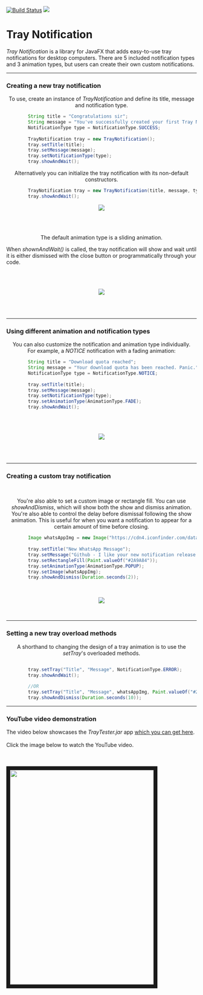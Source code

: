 [![Build Status](https://travis-ci.org/Jire/TrayNotification.svg?branch=master)](https://travis-ci.org/Jire/TrayNotification) 
[![](https://jitpack.io/v/PlusHaze/TrayNotification.svg)](https://jitpack.io/#PlusHaze/TrayNotification)

# Tray Notification

_Tray Notification_ is a library for JavaFX that adds easy-to-use tray notifications for desktop computers. There are
5 included notification types and 3 animation types, but users can create their own custom notifications.

___

### Creating a new tray notification

<p align="center">
To use, create an instance of <em>TrayNotification</em> and define its title, message and notification type.
<br>
</p>

```java
        String title = "Congratulations sir";
        String message = "You've successfully created your first Tray Notification";
        NotificationType type = NotificationType.SUCCESS;
        
        TrayNotification tray = new TrayNotification();
        tray.setTitle(title);
        tray.setMessage(message);
        tray.setNotificationType(type);
        tray.showAndWait();
```

<p align="center">
Alternatively you can initialize the tray notification with its non-default constructors.
</p>

```java
        TrayNotification tray = new TrayNotification(title, message, type);
        tray.showAndWait();
```

<p align="center">
<img src = "http://i.imgur.com/IFmooQe.jpg"/>
</p>
<br>
<br>

<p align="center">
The default animation type is a sliding animation.

When <em>shownAndWait()</em> is called, the tray notification will show and wait until it is either dismissed
with the close button or programmatically through your code. 
</p>

<br>
<br>
<p align="center">
<img src = "http://i.imgur.com/2xr6k7E.gif"/>
</p>
<br>
<br>

___

### Using different animation and notification types

<p align="center">
You can also customize the notification and animation type individually.
<br>
For example, a <em>NOTICE</em> notification with a fading animation:
</p>

```java
        String title = "Download quota reached";
        String message = "Your download quota has been reached. Panic.";
        NotificationType type = NotificationType.NOTICE;
        
        tray.setTitle(title);
        tray.setMessage(message);
        tray.setNotificationType(type);
        tray.setAnimationType(AnimationType.FADE);
        tray.showAndWait();
```

<br>
<br>
<p align="center">
<img src = "http://i.imgur.com/sFHp2vJ.gif"/>
</p>
<br>
<br>

___

### Creating a custom tray notification

<br>

<p align="center">
You're also able to set a custom image or rectangle fill. You can use <em>showAndDismiss</em>, which will show both the
show and dismiss animation. You're also able to control the delay before dismissal following the show animation.
This is useful for when you want a notification to appear for a certain amount of time before closing.
</p>

```java
        Image whatsAppImg = new Image("https://cdn4.iconfinder.com/data/icons/iconsimple-logotypes/512/whatsapp-128.png");
        
        tray.setTitle("New WhatsApp Message");
        tray.setMessage("Github - I like your new notification release. Nice one.");
        tray.setRectangleFill(Paint.valueOf("#2A9A84"));
        tray.setAnimationType(AnimationType.POPUP);
        tray.setImage(whatsAppImg);
        tray.showAndDismiss(Duration.seconds(2));
```
<br>
<p align="center">
<img src = "http://i.imgur.com/VjPOzza.gif"/>
</p>
<br>


___

### Setting a new tray overload methods

<p align="center">
A shorthand to changing the design of a tray animation is to use the <em>setTray</em>'s overloaded methods.
</p>

```java

        tray.setTray("Title", "Message", NotificationType.ERROR);
        tray.showAndWait();
        
        //OR
        tray.setTray("Title", "Message", whatsAppImg, Paint.valueOf("#2A9A84") , AnimationType.POPUP);
        tray.showAndDismiss(Duration.seconds(10));

```

___


### YouTube video demonstration

<p align="center">

The video below showcases the <em>TrayTester.jar</em> app 
<a href="https://github.com/PlusHaze/TrayNotification/tree/master/out/TrayTester.jar">which you can get here</a>.
<br>
<br>
Click the image below to watch the YouTube video.

<br>
<br>

<a href="https://www.youtube.com/watch?v=SeaF3lTmbQE" target="_blank">
  <img src="http://i.imgur.com/2k0Sw7F.jpg" width="380" height="566" border="10" />
</a>
</p>
